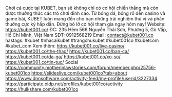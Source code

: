 Chơi cá cược tại KUBET, bạn sẽ không chỉ có cơ hội chiến thắng mà còn được thưởng thức các trò chơi đỉnh cao. Từ bóng đá, bóng rổ đến casino và game bài, KUBET luôn mang đến cho bạn những trải nghiệm thú vị và phần thưởng cực kỳ hấp dẫn. Đừng bỏ lỡ cơ hội tham gia ngay hôm nay!
Website: https://kubet001.co/
ĐC: 235 Hẻm 566 Nguyễn Thái Sơn, Phường 5, Gò Vấp, Hồ Chí Minh, Việt Nam
SĐT: 0912568219
Email: contact@kubet001.co
hastags: #kubet #nhacaikubet #trangchukubet #kubet001co #kubetcom #kubet_com
Xem thêm:
https://kubet001.co/live-casino/
https://kubet001.co/the-thao/
https://kubet001.co/ban-ca/
https://kubet001.co/da-ga/
https://kubet001.co/xo-so/
https://kubet001.co/tin-tuc/
Social
https://community.motherinlawstories.com/forum/member.php/25756-kubet001co
https://slideslive.com/kubet001co?tab=about
https://www.dnnsoftware.com/activity-feed/my-profile/userid/3227334
https://participate.oidp.net/profiles/kubet001co/activity
https://hulkshare.com/kubet001co